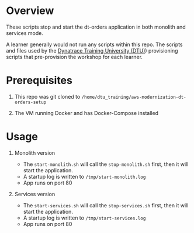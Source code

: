 # Overview

These scripts stop and start the dt-orders application in both monolith and services mode.

A learner generally would not run any scripts within this repo.  The scripts and files used by the [Dynatrace Training University (DTU)](https://university.dynatrace.com)) provisioning scripts that pre-provision the workshop for each learner.

# Prerequisites

1. This repo was git cloned to `/home/dtu_training/aws-modernization-dt-orders-setup`

1. The VM running Docker and has Docker-Compose installed

# Usage

1. Monolith version
    * The `start-monolith.sh` will call the `stop-monolith.sh` first, then it will start the application.
    * A startup log is written to `/tmp/start-monolith.log`
    * App runs on port 80

1. Services version
    * The `start-services.sh` will call the `stop-services.sh` first, then it will start the application.
    * A startup log is written to `/tmp/start-services.log`
    * App runs on port 80
